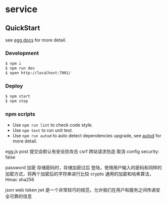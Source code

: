 # service



## QuickStart

<!-- add docs here for user -->

see [egg docs][egg] for more detail.

### Development

```bash
$ npm i
$ npm run dev
$ open http://localhost:7001/
```

### Deploy

```bash
$ npm start
$ npm stop
```

### npm scripts

- Use `npm run lint` to check code style.
- Use `npm test` to run unit test.
- Use `npm run autod` to auto detect dependencies upgrade, see [autod](https://www.npmjs.com/package/autod) for more detail.


[egg]: https://eggjs.org



egg.js post 提交会默认有安全防攻击
csrf 跨站请求伪造
取消 config security: false

password 加密
存储密码时，存储加密过后
登陆，使用用户输入的密码和同样的加密方式，将两个加密后的字符串进行比较
crypto 通用的加密和哈希算法， Hmac sha256

json web token jwt 是一个非常轻巧的规范，允许我们在用户和服务之间传递安全可靠的信息

